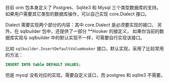 
目前 orm 包本身定义了 Postgres、Sqlite3 和 Mysql 三个类型数据库的支持。
如果用户需要其它类型的数据库操作，可以自己实现 core.Dialect 接口。

Dialect 需要实现两个部分的内容：其中 core.Dialect 是必须要实现的接口，
另外，在 sqlbuilder 包中，还提供了一部分 **Hooker 的接定义，
如果你当前的数据库实现与 sqlbuilder 中的默认实现不一样，可需要自行实现该接口。

比如 `sqlbuilder.InsertDefaultValueHooker` 接口，默认实现，采用了比较常用的方法：
```sql
INSERT INTO table DEFAULT VALUES;
```
但是 mysql 没有对应的实现，需要自定义该口，而 postgres 和 sqlite3 不需要。
